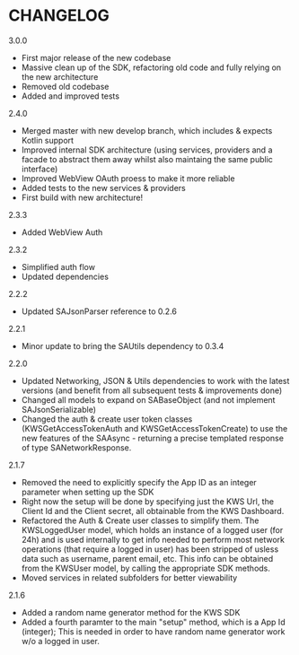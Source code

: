 CHANGELOG
=========

3.0.0
 - First major release of the new codebase
 - Massive clean up of the SDK, refactoring old code and fully relying on the new architecture
 - Removed old codebase
 - Added and improved tests

2.4.0
 - Merged master with new develop branch, which includes & expects Kotlin support
 - Improved internal SDK architecture (using services, providers and a facade to abstract them away whilst also maintaing the same public interface)
 - Improved WebView OAuth proess to make it more reliable
 - Added tests to the new services & providers
 - First build with new architecture!

2.3.3
 - Added WebView Auth

2.3.2
 - Simplified auth flow
 - Updated dependencies

2.2.2
 - Updated SAJsonParser reference to 0.2.6

2.2.1
 - Minor update to bring the SAUtils dependency to 0.3.4

2.2.0
 - Updated Networking, JSON & Utils dependencies to work with the latest versions (and benefit from all subsequent tests & improvements done)
 - Changed all models to expand on SABaseObject (and not implement SAJsonSerializable)
 - Changed the auth & create user token classes (KWSGetAccessTokenAuth and KWSGetAccessTokenCreate) to use the new features of the SAAsync - returning a precise templated response of type SANetworkResponse.

2.1.7
 - Removed the need to explicitly specify the App ID as an integer parameter when setting up the SDK
 - Right now the setup will be done by specifying just the KWS Url, the Client Id and the Client secret, all obtainable from the KWS Dashboard.
 - Refactored the Auth & Create user classes to simplify them. The KWSLoggedUser model, which holds an instance of a logged user (for 24h) and is used internally to get info needed to perform most network operations (that require a logged in user) has been stripped of usless data such as username, parent email, etc. This info can be obtained from the KWSUser model, by calling the appropriate SDK methods.
 - Moved services in related subfolders for better viewability

2.1.6
 - Added a random name generator method for the KWS SDK
 - Added a fourth paramter to the main "setup" method, which is a App Id (integer); This is needed in order to have random name generator work w/o a logged in user.
